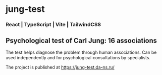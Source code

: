 # jung-test

### React | TypeScript | Vite | TailwindCSS

## Psychological test of Carl Jung: 16 associations

The test helps diagnose the problem through human associations. Can be used independently and for psychological consultations by specialists.

The project is published at https://jung-test.da-ns.ru/